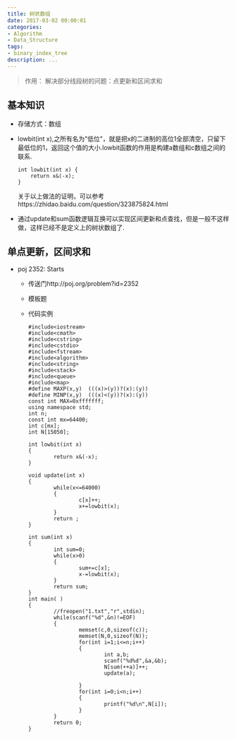 ```yaml
---
title: 树状数组
date: 2017-03-02 00:00:01
categories:
- Algorithm
- Data_Structure
tags:
- binary_index_tree
description: ...
---
```


> 作用： 解决部分线段树的问题：点更新和区间求和

## 基本知识
* 存储方式：数组
* lowbit(int x),之所有名为"低位"，就是把x的二进制的高位1全部清空，只留下最低位的1，返回这个值的大小.lowbit函数的作用是构建a数组和c数组之间的联系.
    
    ```
    int lowbit(int x) {
        return x&(-x);
    }
    ```
  关于以上做法的证明，可以参考https://zhidao.baidu.com/question/323875824.html
* 通过update和sum函数逻辑互换可以实现区间更新和点查找，但是一般不这样做，这样已经不是定义上的树状数组了.
## 单点更新，区间求和
* poj 2352: Starts
  * 传送门http://poj.org/problem?id=2352
  * 模板题
  * 代码实例
  
	```
	#include<iostream>
	#include<cmath>
	#include<cstring>
	#include<cstdio>
	#include<fstream>
	#include<algorithm>
	#include<string>
	#include<stack>
	#include<queue>
	#include<map>
	#define MAXP(x,y)  (((x)>(y))?(x):(y))
	#define MINP(x,y)  (((x)<(y))?(x):(y))
	const int MAX=0xfffffff;
	using namespace std;
	int n;
	const int mx=64400;
	int c[mx];
	int N[15050];

	int lowbit(int x)
	{
			return x&(-x);
	}

	void update(int x)
	{
			while(x<=64000)
			{
					c[x]++;
					x+=lowbit(x);
			}
			return ;
	}

	int sum(int x)
	{
			int sum=0;
			while(x>0)
			{
					sum+=c[x];
					x-=lowbit(x);
			}
			return sum;
	}
	int main( )
	{
			//freopen("1.txt","r",stdin);
			while(scanf("%d",&n)!=EOF)
			{
					memset(c,0,sizeof(c));
					memset(N,0,sizeof(N));
					for(int i=1;i<=n;i++)
					{
							int a,b;
							scanf("%d%d",&a,&b);
							N[sum(++a)]++;
							update(a);

					}
					for(int i=0;i<n;i++)
					{
							printf("%d\n",N[i]);
					}
			}
			return 0;
	}
	```
